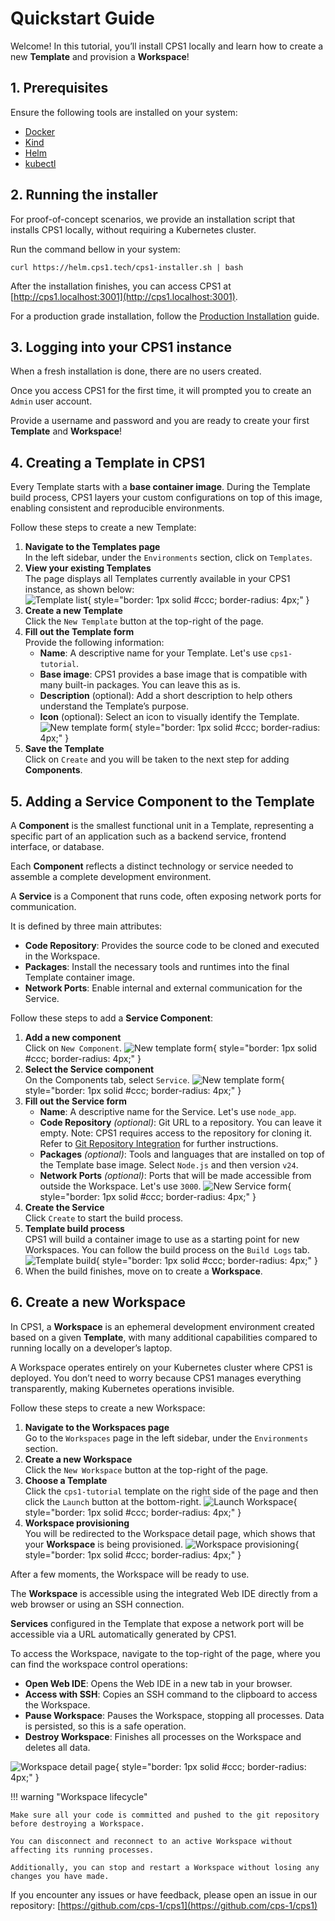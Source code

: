 # Quickstart Guide

Welcome! In this tutorial, you’ll install CPS1 locally and learn how to create a new **Template** and provision a **Workspace**!

## 1. Prerequisites
Ensure the following tools are installed on your system:

- [Docker](https://docs.docker.com/get-docker/)
- [Kind](https://kind.sigs.k8s.io/docs/user/quick-start/)
- [Helm](https://helm.sh/docs/intro/install/)
- [kubectl](https://kubernetes.io/docs/tasks/tools/)

## 2. Running the installer

For proof-of-concept scenarios, we provide an installation script that installs CPS1 locally, without requiring a Kubernetes cluster.

Run the command bellow in your system:
```
curl https://helm.cps1.tech/cps1-installer.sh | bash
```

After the installation finishes, you can access CPS1 at [http://cps1.localhost:3001](http://cps1.localhost:3001).

For a production grade installation, follow the [Production Installation](installation/production-installation.md) guide.

## 3. Logging into your CPS1 instance

When a fresh installation is done, there are no users created.

Once you access CPS1 for the first time, it will prompted you to create an `Admin` user account.

Provide a username and password and you are ready to create your first **Template** and **Workspace**!

## 4. Creating a Template in CPS1

Every Template starts with a **base container image**. During the Template build process, CPS1 layers your custom configurations on top of this image, enabling consistent and reproducible environments.

Follow these steps to create a new Template:

1. **Navigate to the Templates page**  
   In the left sidebar, under the `Environments` section, click on `Templates`.
2. **View your existing Templates**  
   The page displays all Templates currently available in your CPS1 instance, as shown below:  
   ![Template list](assets/cps1-template-list.png){ style="border: 1px solid #ccc; border-radius: 4px;" }
3. **Create a new Template**  
   Click the `New Template` button at the top-right of the page.
4. **Fill out the Template form**  
   Provide the following information:
    - **Name**: A descriptive name for your Template. Let's use `cps1-tutorial`.
    - **Base image**: CPS1 provides a base image that is compatible with many built-in packages. You can leave this as is.
    - **Description** (optional): Add a short description to help others understand the Template’s purpose.
    - **Icon** (optional): Select an icon to visually identify the Template.
   ![New template form](assets/cps1-new-template-form.png){ style="border: 1px solid #ccc; border-radius: 4px;" }
5. **Save the Template**  
   Click on `Create` and you will be taken to the next step for adding **Components**.

## 5. Adding a Service Component to the Template

A **Component** is the smallest functional unit in a Template, representing a specific part of an application such as a backend service, frontend interface, or database.

Each **Component** reflects a distinct technology or service needed to assemble a complete development environment.

A **Service** is a Component that runs code, often exposing network ports for communication.

It is defined by three main attributes:

- **Code Repository**: Provides the source code to be cloned and executed in the Workspace.
- **Packages**: Install the necessary tools and runtimes into the final Template container image.
- **Network Ports**: Enable internal and external communication for the Service.

Follow these steps to add a **Service Component**:

1. **Add a new component**  
   Click on `New Component`.
   ![New template form](assets/cps1-empty-template.png){ style="border: 1px solid #ccc; border-radius: 4px;" }
2. **Select the Service component**  
   On the Components tab, select `Service`.
   ![New template form](assets/cps1-service-select.png){ style="border: 1px solid #ccc; border-radius: 4px;" }
3. **Fill out the Service form**
    -  **Name**: A descriptive name for the Service. Let's use `node_app`.
    - **Code Repository** *(optional)*: Git URL to a repository. You can leave it empty. Note: CPS1 requires access to the repository for cloning it. Refer to [Git Repository Integration](git-repository-integration.md) for further instructions. 
    - **Packages** *(optional)*: Tools and languages that are installed on top of the Template base image. Select `Node.js` and then version `v24`.
    - **Network Ports** *(optional)*: Ports that will be made accessible from outside the Workspace. Let's use `3000`.
   ![New Service form](assets/cps1-new-service-form.png){ style="border: 1px solid #ccc; border-radius: 4px;" }
4. **Create the Service**  
   Click `Create` to start the build process.
5. **Template build process**  
   CPS1 will build a container image to use as a starting point for new Workspaces. You can follow the build process on the `Build Logs` tab.
   ![Template build](assets/cps1-template-build.png){ style="border: 1px solid #ccc; border-radius: 4px;" }
6. When the build finishes, move on to create a **Workspace**.

## 6. Create a new Workspace

In CPS1, a **Workspace** is an ephemeral development environment created based on a given **Template**, with many additional capabilities compared to running locally on a developer’s laptop.

A Workspace operates entirely on your Kubernetes cluster where CPS1 is deployed. You don’t need to worry because CPS1 manages everything transparently, making Kubernetes operations invisible.

Follow these steps to create a new Workspace:

1. **Navigate to the Workspaces page**  
   Go to the `Workspaces` page in the left sidebar, under the `Environments` section.
2. **Create a new Workspace**  
   Click the `New Workspace` button at the top-right of the page.
3. **Choose a Template**  
   Click the `cps1-tutorial` template on the right side of the page and then click the `Launch` button at the bottom-right.
   ![Launch Workspace](assets/cps1-launch-workspace.png){ style="border: 1px solid #ccc; border-radius: 4px;" }
4. **Workspace provisioning**  
   You will be redirected to the Workspace detail page, which shows that your **Workspace** is being provisioned.
   ![Workspace provisioning](assets/cps1-workspace-provisioning.png){ style="border: 1px solid #ccc; border-radius: 4px;" }
   
After a few moments, the Workspace will be ready to use.

The **Workspace** is accessible using the integrated Web IDE directly from a web browser or using an SSH connection.

**Services** configured in the Template that expose a network port will be accessible via a URL automatically generated by CPS1.

To access the Workspace, navigate to the top-right of the page, where you can find the workspace control operations:

- **Open Web IDE**: Opens the Web IDE in a new tab in your browser.
- **Access with SSH**: Copies an SSH command to the clipboard to access the Workspace.
- **Pause Workspace**: Pauses the Workspace, stopping all processes. Data is persisted, so this is a safe operation.
- **Destroy Workspace**: Finishes all processes on the Workspace and deletes all data.

![Workspace detail page](assets/cps1-workspace-detail.png){ style="border: 1px solid #ccc; border-radius: 4px;" }

!!! warning "Workspace lifecycle"
    
    Make sure all your code is committed and pushed to the git repository before destroying a Workspace.
    
    You can disconnect and reconnect to an active Workspace without affecting its running processes.
   
    Additionally, you can stop and restart a Workspace without losing any changes you have made.

If you encounter any issues or have feedback, please open an issue in our repository: [https://github.com/cps-1/cps1](https://github.com/cps-1/cps1)

<!--
## 4. Add a PostgreSQL Resource

    - External dependencies like databases, caches, or message brokers.
    - CPS1 supports popular resources (e.g., MongoDB, PostgreSQL) and integrates cloud infrastructure via Terraform.
    - Resources are isolated for development within **Workspaces**.

A **Resource** refers to an external dependency that an application relies on to function, such as databases, caches, message brokers, and others.

CPS1 provides a list of commonly used Resource Components, including MongoDB, MySQL, PostgreSQL, Redis, RabbitMQ, and more, with support for multiple versions. This list is regularly updated and maintained.

Resource Components managed by CPS1 are deployed in isolation for development and are integral to each Workspace.

CPS1 can also manage external infrastructure necessary for development at runtime, such as services from public cloud vendors, integrating them into the Workspace lifecycle using Terraform.
-->

